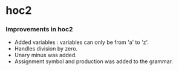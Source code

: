 # hoc2

### Improvements in hoc2
- Added variables : variables can only be from 'a' to 'z'.
- Handles division by zero.
- Unary minus was added.
- Assignment symbol and production was added to the grammar.
